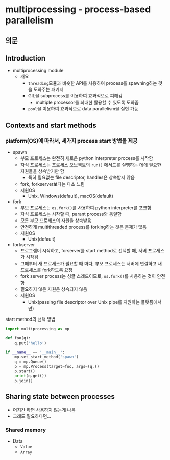 # multiprocessing - process-based parallelism

## 의문

## Introduction

- multiprocessing module
  - 개요
    - `threading`모듈과 비슷한 API를 사용하여 process를 spawning하는 것을 도와주는 패키지
    - GIL을 subprocess를 이용하여 효과적으로 피해감
      - multiple processor를 최대한 활용할 수 있도록 도와줌
    - `pool`을 이용하여 효과적으로 data parallelism을 실현 가능

## Contexts and start methods

### platform(OS)에 따라서, 세가지 process start 방법을 제공

- spawn
  - 부모 프로세스는 완전히 새로운 python interpreter process를 시작함
  - 자식 프로세스는 프로세스 오브젝트의 `run()` 메서드를 실행하는 데에 필요한 자원들을 상속받기만 함
    - 특히 필요없는 file descriptor, handles은 상속받지 않음
  - fork, forkserver보다는 다소 느림
  - 지원OS
    - Unix, Windows(default), macOS(default)
- fork
  - 부모 프로세스는 `os.fork()`를 사용하여 python interpreter를 포크함
  - 자식 프로세스는 시작할 때, parant process와 동일함
  - 모든 부모 프로세스의 자원을 상속받음
  - 안전하게 multithreaded process를 forking하는 것은 문제가 많음
  - 지원OS
    - Unix(default)
- forkserver
  - 프로그램이 시작하고, forserver를 start method로 선택할 때, 서버 프로세스가 시작됨
  - 그때부터 새 프로세스가 필요할 때 마다, 부모 프로세스는 서버에 연결하고 새 프로세스를 fork하도록 요청
  - fork server process는 싱글 스레드이므로, `os.fork()`를 사용하는 것이 안전함
  - 필요하지 않은 자원은 상속되지 않음
  - 지원OS
    - Unix(passing file descriptor over Unix pipe를 지원하는 플랫폼에서만)

start method의 선택 방법

```py
import multiprocessing as mp

def foo(q):
    q.put('hello')

if __name__ == '__main__':
    mp.set_start_method('spawn')
    q = mp.Queue()
    p = mp.Process(target=foo, args=(q,))
    p.start()
    print(q.get())
    p.join()
```

## Sharing state between processes

- 어지간 하면 사용하지 않는게 나음
- 그래도 필요하다면...

### Shared memory

- Data
  - `Value`
  - `Array`
